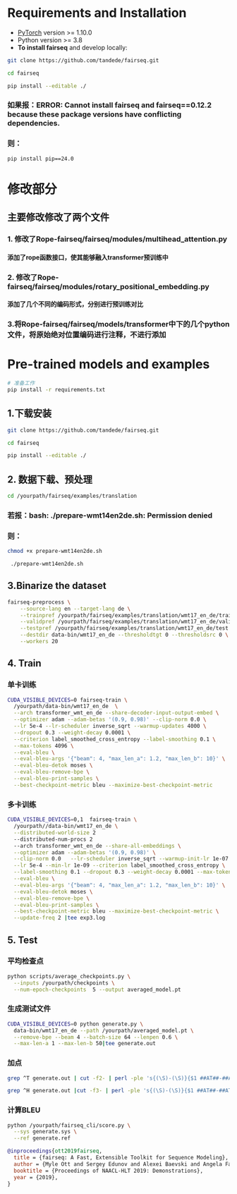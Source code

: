 # Requirements and Installation

* [PyTorch](http://pytorch.org/) version >= 1.10.0
* Python version >= 3.8
* **To install fairseq** and develop locally:

``` bash
git clone https://github.com/tandede/fairseq.git
```
``` bash
cd fairseq
```
``` bash
pip install --editable ./
```
### 如果报：ERROR: Cannot install fairseq and fairseq==0.12.2 because these package versions have conflicting dependencies.
### 则：
``` bash
pip install pip==24.0
```
# 修改部分
## 主要修改修改了两个文件
### 1. 修改了Rope-fairseq/fairseq/modules/multihead_attention.py
#### 添加了rope函数接口，使其能够融入transformer预训练中
### 2. 修改了Rope-fairseq/fairseq/modules/rotary_positional_embedding.py
#### 添加了几个不同的编码形式，分别进行预训练对比
### 3.将Rope-fairseq/fairseq/models/transformer中下的几个python文件，将原始绝对位置编码进行注释，不进行添加
# Pre-trained models and examples
``` bash
# 准备工作
pip install -r requirements.txt
```
## 1.下载安装
``` bash
git clone https://github.com/tandede/fairseq.git
```
``` bash
cd fairseq
```
``` bash
pip install --editable ./
```
## 2. 数据下载、预处理
``` bash
cd /yourpath/fairseq/examples/translation
```
### 若报：bash: ./prepare-wmt14en2de.sh: Permission denied
### 则：
``` bash
chmod +x prepare-wmt14en2de.sh
```

``` bash
 ./prepare-wmt14en2de.sh
```
## 3.Binarize the dataset
``` bash
fairseq-preprocess \
    --source-lang en --target-lang de \
    --trainpref /yourpath/fairseq/examples/translation/wmt17_en_de/train \
    --validpref /yourpath/fairseq/examples/translation/wmt17_en_de/valid \
    --testpref /yourpath/fairseq/examples/translation/wmt17_en_de/test \
    --destdir data-bin/wmt17_en_de --thresholdtgt 0 --thresholdsrc 0 \
    --workers 20
 ```
  ## 4. Train
  ### 单卡训练
  ``` bash
CUDA_VISIBLE_DEVICES=0 fairseq-train \
    /yourpath/data-bin/wmt17_en_de  \
    --arch transformer_wmt_en_de --share-decoder-input-output-embed \
    --optimizer adam --adam-betas '(0.9, 0.98)' --clip-norm 0.0 \
    --lr 5e-4 --lr-scheduler inverse_sqrt --warmup-updates 4000 \
    --dropout 0.3 --weight-decay 0.0001 \
    --criterion label_smoothed_cross_entropy --label-smoothing 0.1 \
    --max-tokens 4096 \
    --eval-bleu \
    --eval-bleu-args '{"beam": 4, "max_len_a": 1.2, "max_len_b": 10}' \
    --eval-bleu-detok moses \
    --eval-bleu-remove-bpe \
    --eval-bleu-print-samples \
    --best-checkpoint-metric bleu --maximize-best-checkpoint-metric
  ```
  ### 多卡训练
  ``` bash
  CUDA_VISIBLE_DEVICES=0,1  fairseq-train \
    /yourpath//data-bin/wmt17_en_de \
    --distributed-world-size 2
    --distributed-num-procs 2
    --arch transformer_wmt_en_de --share-all-embeddings \
    --optimizer adam --adam-betas '(0.9, 0.98)' \
    --clip-norm 0.0   --lr-scheduler inverse_sqrt --warmup-init-lr 1e-07 --warmup-updates 4000  \
    --lr 5e-4 --min-lr 1e-09 --criterion label_smoothed_cross_entropy \
    --label-smoothing 0.1 --dropout 0.3 --weight-decay 0.0001 --max-tokens 4096   \
    --eval-bleu \
    --eval-bleu-args '{"beam": 4, "max_len_a": 1.2, "max_len_b": 10}' \
    --eval-bleu-detok moses \
    --eval-bleu-remove-bpe \
    --eval-bleu-print-samples \
    --best-checkpoint-metric bleu --maximize-best-checkpoint-metric \
    --update-freq 2 |tee exp3.log
  ```
  ## 5. Test
  ### 平均检查点
  ``` bash
python scripts/average_checkpoints.py \
    --inputs /yourpath/checkpoints \
    --num-epoch-checkpoints  5 --output averaged_model.pt
  ```
  ### 生成测试文件
  ``` bash
  CUDA_VISIBLE_DEVICES=0 python generate.py \
    data-bin/wmt17_en_de --path /yourpath/averaged_model.pt \
    --remove-bpe --beam 4 --batch-size 64 --lenpen 0.6 \
    --max-len-a 1 --max-len-b 50|tee generate.out
  ```
  ### 加点
  ```bash
  grep ^T generate.out | cut -f2- | perl -ple 's{(\S)-(\S)}{$1 ##AT##-##AT## $2}g' > generate.ref

  grep ^H generate.out |cut -f3- | perl -ple 's{(\S)-(\S)}{$1 ##AT##-##AT## $2}g' > generate.sys
  ```  
  ### 计算BLEU
  ``` bash
  python /yourpath/fairseq_cli/score.py \
    --sys generate.sys \
    --ref generate.ref
  ```


``` bibtex
@inproceedings{ott2019fairseq,
  title = {fairseq: A Fast, Extensible Toolkit for Sequence Modeling},
  author = {Myle Ott and Sergey Edunov and Alexei Baevski and Angela Fan and Sam Gross and Nathan Ng and David Grangier and Michael Auli},
  booktitle = {Proceedings of NAACL-HLT 2019: Demonstrations},
  year = {2019},
}
```
